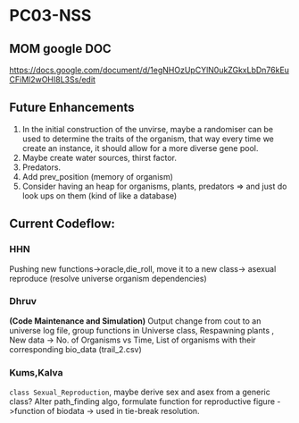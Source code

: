 
# PC03-NSS

## MOM google DOC
https://docs.google.com/document/d/1egNHOzUpCYlN0ukZGkxLbDn76kEuCFiMl2wOHI8L3Ss/edit

## Future Enhancements
1) In the initial construction of the unvirse, maybe a randomiser can be used to determine the traits of the organism, that way every time we create an instance, it should allow for a more diverse gene pool.
2) Maybe create water sources, thirst factor.
3) Predators.
4) Add prev_position (memory of organism)
5) Consider having an heap for organisms, plants, predators => and just do look ups on them (kind of like a database)
		
## Current Codeflow:
### HHN
Pushing new functions->oracle,die_roll, move it to a new class-> asexual reproduce (resolve universe organism dependencies)
### Dhruv 
**(Code Maintenance and Simulation)** Output change from cout to an universe log file, group functions in Universe class, Respawning plants , New data -> No. of Organisms vs Time, List of organisms with their corresponding bio_data  (trail_2.csv)
### Kums,Kalva 
`class Sexual_Reproduction`, maybe derive sex and asex from a generic class? Alter path_finding algo, formulate function for reproductive figure ->function of biodata -> used in tie-break resolution.



